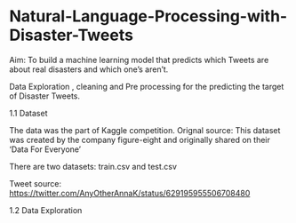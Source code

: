 # Natural-Language-Processing-with-Disaster-Tweets

Aim: To build a machine learning model that predicts which Tweets are about real disasters and which one’s aren’t. 

Data Exploration , cleaning and Pre processing for the predicting the target of Disaster Tweets.

1.1 Dataset

The data was the part of Kaggle competition.
Orignal source: This dataset was created by the company figure-eight and originally shared on their ‘Data For Everyone’

There are two datasets: train.csv and test.csv 

Tweet source: https://twitter.com/AnyOtherAnnaK/status/629195955506708480

1.2 Data Exploration



